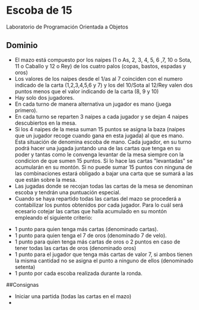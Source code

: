 # Escoba de 15
Laboratorio de Programación Orientada a Objetos

## Dominio
+ El mazo está compuesto por los naipes (1 o As, 2, 3, 4, 5, 6 ,7, 10 o Sota, 11 o Caballo y 12 o Rey) de los cuatro palos
(copas, bastos, espadas y oros)
+ Los valores de los naipes desde el 1/as al 7 coinciden con el numero indicado de la carta (1,2,3,4,5,6 y 7) y los del 10/Sota
al 12/Rey valen dos puntos menos que el valor indicando de la carta (8, 9 y 10)
+ Hay solo dos jugadores.
+ En cada turno de manera alternativa un jugador es mano (juega primero).
+ En cada turno se reparten 3 naipes a cada jugador y se dejan 4 naipes descubiertos en la mesa.
+ Si los 4 naipes de la mesa suman 15 puntos se asigna la baza (naipes que un jugador recoge cuando gana en esta jugada) al que es mano. Esta situación de denomina escoba de mano.
Cada jugador, en su turno podrá hacer una jugada juntando una de las cartas que tenga en su poder y tantas como le convenga levantar de la mesa siempre con la condicion de que sumen 15 puntos. Si lo hace las cartas "levantadas" se acumularán en su montón. Si no puede sumar 15 puntos con ninguna de las combinaciones estará obligado a bajar una carta que se sumará a las que están sobre la mesa.
+ Las jugadas donde se recojan todas las cartas de la mesa se denominan escoba y tendrán una puntuación especial.
+ Cuando se haya repartido todas las cartas del mazo se procederá a contabilizar los puntos obtenidos por cada jugador. Para lo cuál será ecesario cotejar las cartas que halla acumulado en su montón empleando el siguiente criterio:
* 1 punto para quien tenga más cartas (denominado cartas).
* 1 punto para quien tenga el 7 de oros (denominado 7 de velo).
* 1 punto para quien tenga más cartas de oros o 2 puntos en caso de tener todas las cartas de oros (denominado oros)
* 1 punto para el jugador que tenga más cartas de valor 7, si ambos tienen la misma cantidad no se asigna el punto a ninguno de ellos (denominado setenta)
* 1 punto por cada escoba realizada durante la ronda.

##Consignas
+ Iniciar una partida (todas las cartas en el mazo)
+ 
